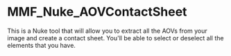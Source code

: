 # MMF_Nuke_AOVContactSheet
This is a Nuke tool that will allow you to extract all the AOVs from your image and create a contact sheet. You'll be able to select or deselect all the elements that you have.
